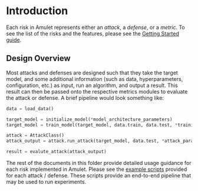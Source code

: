 # Introduction

Each risk in Amulet represents either an *attack*, a *defense*, or a *metric*.
To see the list of the risks and the features, please see the [Getting Started guide](https://github.com/ssg-research/amulet/blob/main/docs/GETTING_STARTED.md).

## Design Overview
Most attacks and defenses are designed such that they take the target model, and some additional information (such as data, hyperparameters, configuration, etc.) as input, run an algorithm, and output a result.
This result can then be passed onto the respective metrics modules to evaluate the attack or defense. A brief pipeline would look something like:
```python
data = load_data()

target_model = initialize_model(*model_architecture_parameters)
target_model = train_model(target_model, data.train, data.test, *training_parameters)

attack = AttackClass()
attack_output = attack.run_attack(target_model, data.test, *attack_parameters)

result = evalute_attack(attack_output)
```

The rest of the documents in this folder provide detailed usage guidance for each risk implemented in Amulet.
Please see the [example scripts](https://github.com/ssg-research/amulet/tree/main/examples) provided for each attack / defense.
These scripts provide an end-to-end pipeline that may be used to run experiments.
